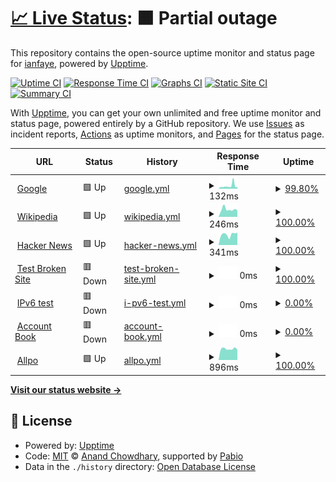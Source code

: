 # [📈 Live Status](https://robin536180.github.io/upptime_custom): <!--live status--> **🟧 Partial outage**

This repository contains the open-source uptime monitor and status page for [ianfaye](https://robin536180.github.io/upptime_custom), powered by [Upptime](https://github.com/upptime/upptime).

[![Uptime CI](https://github.com/robin536180/upptime_custom/workflows/Uptime%20CI/badge.svg)](https://github.com/robin536180/upptime_custom/actions?query=workflow%3A%22Uptime+CI%22)
[![Response Time CI](https://github.com/robin536180/upptime_custom/workflows/Response%20Time%20CI/badge.svg)](https://github.com/robin536180/upptime_custom/actions?query=workflow%3A%22Response+Time+CI%22)
[![Graphs CI](https://github.com/robin536180/upptime_custom/workflows/Graphs%20CI/badge.svg)](https://github.com/robin536180/upptime_custom/actions?query=workflow%3A%22Graphs+CI%22)
[![Static Site CI](https://github.com/robin536180/upptime_custom/workflows/Static%20Site%20CI/badge.svg)](https://github.com/robin536180/upptime_custom/actions?query=workflow%3A%22Static+Site+CI%22)
[![Summary CI](https://github.com/robin536180/upptime_custom/workflows/Summary%20CI/badge.svg)](https://github.com/robin536180/upptime_custom/actions?query=workflow%3A%22Summary+CI%22)

With [Upptime](https://upptime.js.org), you can get your own unlimited and free uptime monitor and status page, powered entirely by a GitHub repository. We use [Issues](https://github.com/robin536180/upptime_custom/issues) as incident reports, [Actions](https://github.com/robin536180/upptime_custom/actions) as uptime monitors, and [Pages](https://robin536180.github.io/upptime_custom) for the status page.

<!--start: status pages-->
<!-- This summary is generated by Upptime (https://github.com/upptime/upptime) -->
<!-- Do not edit this manually, your changes will be overwritten -->
<!-- prettier-ignore -->
| URL | Status | History | Response Time | Uptime |
| --- | ------ | ------- | ------------- | ------ |
| <img alt="" src="https://icons.duckduckgo.com/ip3/www.google.com.ico" height="13"> [Google](https://www.google.com) | 🟩 Up | [google.yml](https://github.com/robin536180/upptime_custom/commits/HEAD/history/google.yml) | <details><summary><img alt="Response time graph" src="./graphs/google/response-time-week.png" height="20"> 132ms</summary><br><a href="https://robin536180.github.io/upptime_custom/history/google"><img alt="Response time 97" src="https://img.shields.io/endpoint?url=https%3A%2F%2Fraw.githubusercontent.com%2Frobin536180%2Fupptime_custom%2FHEAD%2Fapi%2Fgoogle%2Fresponse-time.json"></a><br><a href="https://robin536180.github.io/upptime_custom/history/google"><img alt="24-hour response time 87" src="https://img.shields.io/endpoint?url=https%3A%2F%2Fraw.githubusercontent.com%2Frobin536180%2Fupptime_custom%2FHEAD%2Fapi%2Fgoogle%2Fresponse-time-day.json"></a><br><a href="https://robin536180.github.io/upptime_custom/history/google"><img alt="7-day response time 132" src="https://img.shields.io/endpoint?url=https%3A%2F%2Fraw.githubusercontent.com%2Frobin536180%2Fupptime_custom%2FHEAD%2Fapi%2Fgoogle%2Fresponse-time-week.json"></a><br><a href="https://robin536180.github.io/upptime_custom/history/google"><img alt="30-day response time 109" src="https://img.shields.io/endpoint?url=https%3A%2F%2Fraw.githubusercontent.com%2Frobin536180%2Fupptime_custom%2FHEAD%2Fapi%2Fgoogle%2Fresponse-time-month.json"></a><br><a href="https://robin536180.github.io/upptime_custom/history/google"><img alt="1-year response time 97" src="https://img.shields.io/endpoint?url=https%3A%2F%2Fraw.githubusercontent.com%2Frobin536180%2Fupptime_custom%2FHEAD%2Fapi%2Fgoogle%2Fresponse-time-year.json"></a></details> | <details><summary><a href="https://robin536180.github.io/upptime_custom/history/google">99.80%</a></summary><a href="https://robin536180.github.io/upptime_custom/history/google"><img alt="All-time uptime 100.00%" src="https://img.shields.io/endpoint?url=https%3A%2F%2Fraw.githubusercontent.com%2Frobin536180%2Fupptime_custom%2FHEAD%2Fapi%2Fgoogle%2Fuptime.json"></a><br><a href="https://robin536180.github.io/upptime_custom/history/google"><img alt="24-hour uptime 100.00%" src="https://img.shields.io/endpoint?url=https%3A%2F%2Fraw.githubusercontent.com%2Frobin536180%2Fupptime_custom%2FHEAD%2Fapi%2Fgoogle%2Fuptime-day.json"></a><br><a href="https://robin536180.github.io/upptime_custom/history/google"><img alt="7-day uptime 99.80%" src="https://img.shields.io/endpoint?url=https%3A%2F%2Fraw.githubusercontent.com%2Frobin536180%2Fupptime_custom%2FHEAD%2Fapi%2Fgoogle%2Fuptime-week.json"></a><br><a href="https://robin536180.github.io/upptime_custom/history/google"><img alt="30-day uptime 99.96%" src="https://img.shields.io/endpoint?url=https%3A%2F%2Fraw.githubusercontent.com%2Frobin536180%2Fupptime_custom%2FHEAD%2Fapi%2Fgoogle%2Fuptime-month.json"></a><br><a href="https://robin536180.github.io/upptime_custom/history/google"><img alt="1-year uptime 100.00%" src="https://img.shields.io/endpoint?url=https%3A%2F%2Fraw.githubusercontent.com%2Frobin536180%2Fupptime_custom%2FHEAD%2Fapi%2Fgoogle%2Fuptime-year.json"></a></details>
| <img alt="" src="https://icons.duckduckgo.com/ip3/en.wikipedia.org.ico" height="13"> [Wikipedia](https://en.wikipedia.org) | 🟩 Up | [wikipedia.yml](https://github.com/robin536180/upptime_custom/commits/HEAD/history/wikipedia.yml) | <details><summary><img alt="Response time graph" src="./graphs/wikipedia/response-time-week.png" height="20"> 246ms</summary><br><a href="https://robin536180.github.io/upptime_custom/history/wikipedia"><img alt="Response time 254" src="https://img.shields.io/endpoint?url=https%3A%2F%2Fraw.githubusercontent.com%2Frobin536180%2Fupptime_custom%2FHEAD%2Fapi%2Fwikipedia%2Fresponse-time.json"></a><br><a href="https://robin536180.github.io/upptime_custom/history/wikipedia"><img alt="24-hour response time 269" src="https://img.shields.io/endpoint?url=https%3A%2F%2Fraw.githubusercontent.com%2Frobin536180%2Fupptime_custom%2FHEAD%2Fapi%2Fwikipedia%2Fresponse-time-day.json"></a><br><a href="https://robin536180.github.io/upptime_custom/history/wikipedia"><img alt="7-day response time 246" src="https://img.shields.io/endpoint?url=https%3A%2F%2Fraw.githubusercontent.com%2Frobin536180%2Fupptime_custom%2FHEAD%2Fapi%2Fwikipedia%2Fresponse-time-week.json"></a><br><a href="https://robin536180.github.io/upptime_custom/history/wikipedia"><img alt="30-day response time 264" src="https://img.shields.io/endpoint?url=https%3A%2F%2Fraw.githubusercontent.com%2Frobin536180%2Fupptime_custom%2FHEAD%2Fapi%2Fwikipedia%2Fresponse-time-month.json"></a><br><a href="https://robin536180.github.io/upptime_custom/history/wikipedia"><img alt="1-year response time 254" src="https://img.shields.io/endpoint?url=https%3A%2F%2Fraw.githubusercontent.com%2Frobin536180%2Fupptime_custom%2FHEAD%2Fapi%2Fwikipedia%2Fresponse-time-year.json"></a></details> | <details><summary><a href="https://robin536180.github.io/upptime_custom/history/wikipedia">100.00%</a></summary><a href="https://robin536180.github.io/upptime_custom/history/wikipedia"><img alt="All-time uptime 100.00%" src="https://img.shields.io/endpoint?url=https%3A%2F%2Fraw.githubusercontent.com%2Frobin536180%2Fupptime_custom%2FHEAD%2Fapi%2Fwikipedia%2Fuptime.json"></a><br><a href="https://robin536180.github.io/upptime_custom/history/wikipedia"><img alt="24-hour uptime 100.00%" src="https://img.shields.io/endpoint?url=https%3A%2F%2Fraw.githubusercontent.com%2Frobin536180%2Fupptime_custom%2FHEAD%2Fapi%2Fwikipedia%2Fuptime-day.json"></a><br><a href="https://robin536180.github.io/upptime_custom/history/wikipedia"><img alt="7-day uptime 100.00%" src="https://img.shields.io/endpoint?url=https%3A%2F%2Fraw.githubusercontent.com%2Frobin536180%2Fupptime_custom%2FHEAD%2Fapi%2Fwikipedia%2Fuptime-week.json"></a><br><a href="https://robin536180.github.io/upptime_custom/history/wikipedia"><img alt="30-day uptime 100.00%" src="https://img.shields.io/endpoint?url=https%3A%2F%2Fraw.githubusercontent.com%2Frobin536180%2Fupptime_custom%2FHEAD%2Fapi%2Fwikipedia%2Fuptime-month.json"></a><br><a href="https://robin536180.github.io/upptime_custom/history/wikipedia"><img alt="1-year uptime 100.00%" src="https://img.shields.io/endpoint?url=https%3A%2F%2Fraw.githubusercontent.com%2Frobin536180%2Fupptime_custom%2FHEAD%2Fapi%2Fwikipedia%2Fuptime-year.json"></a></details>
| <img alt="" src="https://icons.duckduckgo.com/ip3/news.ycombinator.com.ico" height="13"> [Hacker News](https://news.ycombinator.com) | 🟩 Up | [hacker-news.yml](https://github.com/robin536180/upptime_custom/commits/HEAD/history/hacker-news.yml) | <details><summary><img alt="Response time graph" src="./graphs/hacker-news/response-time-week.png" height="20"> 341ms</summary><br><a href="https://robin536180.github.io/upptime_custom/history/hacker-news"><img alt="Response time 335" src="https://img.shields.io/endpoint?url=https%3A%2F%2Fraw.githubusercontent.com%2Frobin536180%2Fupptime_custom%2FHEAD%2Fapi%2Fhacker-news%2Fresponse-time.json"></a><br><a href="https://robin536180.github.io/upptime_custom/history/hacker-news"><img alt="24-hour response time 373" src="https://img.shields.io/endpoint?url=https%3A%2F%2Fraw.githubusercontent.com%2Frobin536180%2Fupptime_custom%2FHEAD%2Fapi%2Fhacker-news%2Fresponse-time-day.json"></a><br><a href="https://robin536180.github.io/upptime_custom/history/hacker-news"><img alt="7-day response time 341" src="https://img.shields.io/endpoint?url=https%3A%2F%2Fraw.githubusercontent.com%2Frobin536180%2Fupptime_custom%2FHEAD%2Fapi%2Fhacker-news%2Fresponse-time-week.json"></a><br><a href="https://robin536180.github.io/upptime_custom/history/hacker-news"><img alt="30-day response time 349" src="https://img.shields.io/endpoint?url=https%3A%2F%2Fraw.githubusercontent.com%2Frobin536180%2Fupptime_custom%2FHEAD%2Fapi%2Fhacker-news%2Fresponse-time-month.json"></a><br><a href="https://robin536180.github.io/upptime_custom/history/hacker-news"><img alt="1-year response time 335" src="https://img.shields.io/endpoint?url=https%3A%2F%2Fraw.githubusercontent.com%2Frobin536180%2Fupptime_custom%2FHEAD%2Fapi%2Fhacker-news%2Fresponse-time-year.json"></a></details> | <details><summary><a href="https://robin536180.github.io/upptime_custom/history/hacker-news">100.00%</a></summary><a href="https://robin536180.github.io/upptime_custom/history/hacker-news"><img alt="All-time uptime 100.00%" src="https://img.shields.io/endpoint?url=https%3A%2F%2Fraw.githubusercontent.com%2Frobin536180%2Fupptime_custom%2FHEAD%2Fapi%2Fhacker-news%2Fuptime.json"></a><br><a href="https://robin536180.github.io/upptime_custom/history/hacker-news"><img alt="24-hour uptime 100.00%" src="https://img.shields.io/endpoint?url=https%3A%2F%2Fraw.githubusercontent.com%2Frobin536180%2Fupptime_custom%2FHEAD%2Fapi%2Fhacker-news%2Fuptime-day.json"></a><br><a href="https://robin536180.github.io/upptime_custom/history/hacker-news"><img alt="7-day uptime 100.00%" src="https://img.shields.io/endpoint?url=https%3A%2F%2Fraw.githubusercontent.com%2Frobin536180%2Fupptime_custom%2FHEAD%2Fapi%2Fhacker-news%2Fuptime-week.json"></a><br><a href="https://robin536180.github.io/upptime_custom/history/hacker-news"><img alt="30-day uptime 100.00%" src="https://img.shields.io/endpoint?url=https%3A%2F%2Fraw.githubusercontent.com%2Frobin536180%2Fupptime_custom%2FHEAD%2Fapi%2Fhacker-news%2Fuptime-month.json"></a><br><a href="https://robin536180.github.io/upptime_custom/history/hacker-news"><img alt="1-year uptime 100.00%" src="https://img.shields.io/endpoint?url=https%3A%2F%2Fraw.githubusercontent.com%2Frobin536180%2Fupptime_custom%2FHEAD%2Fapi%2Fhacker-news%2Fuptime-year.json"></a></details>
| <img alt="" src="https://icons.duckduckgo.com/ip3/thissitedoesnotexist.koj.co.ico" height="13"> [Test Broken Site](https://thissitedoesnotexist.koj.co) | 🟥 Down | [test-broken-site.yml](https://github.com/robin536180/upptime_custom/commits/HEAD/history/test-broken-site.yml) | <details><summary><img alt="Response time graph" src="./graphs/test-broken-site/response-time-week.png" height="20"> 0ms</summary><br><a href="https://robin536180.github.io/upptime_custom/history/test-broken-site"><img alt="Response time 0" src="https://img.shields.io/endpoint?url=https%3A%2F%2Fraw.githubusercontent.com%2Frobin536180%2Fupptime_custom%2FHEAD%2Fapi%2Ftest-broken-site%2Fresponse-time.json"></a><br><a href="https://robin536180.github.io/upptime_custom/history/test-broken-site"><img alt="24-hour response time 0" src="https://img.shields.io/endpoint?url=https%3A%2F%2Fraw.githubusercontent.com%2Frobin536180%2Fupptime_custom%2FHEAD%2Fapi%2Ftest-broken-site%2Fresponse-time-day.json"></a><br><a href="https://robin536180.github.io/upptime_custom/history/test-broken-site"><img alt="7-day response time 0" src="https://img.shields.io/endpoint?url=https%3A%2F%2Fraw.githubusercontent.com%2Frobin536180%2Fupptime_custom%2FHEAD%2Fapi%2Ftest-broken-site%2Fresponse-time-week.json"></a><br><a href="https://robin536180.github.io/upptime_custom/history/test-broken-site"><img alt="30-day response time 0" src="https://img.shields.io/endpoint?url=https%3A%2F%2Fraw.githubusercontent.com%2Frobin536180%2Fupptime_custom%2FHEAD%2Fapi%2Ftest-broken-site%2Fresponse-time-month.json"></a><br><a href="https://robin536180.github.io/upptime_custom/history/test-broken-site"><img alt="1-year response time 0" src="https://img.shields.io/endpoint?url=https%3A%2F%2Fraw.githubusercontent.com%2Frobin536180%2Fupptime_custom%2FHEAD%2Fapi%2Ftest-broken-site%2Fresponse-time-year.json"></a></details> | <details><summary><a href="https://robin536180.github.io/upptime_custom/history/test-broken-site">100.00%</a></summary><a href="https://robin536180.github.io/upptime_custom/history/test-broken-site"><img alt="All-time uptime 100.00%" src="https://img.shields.io/endpoint?url=https%3A%2F%2Fraw.githubusercontent.com%2Frobin536180%2Fupptime_custom%2FHEAD%2Fapi%2Ftest-broken-site%2Fuptime.json"></a><br><a href="https://robin536180.github.io/upptime_custom/history/test-broken-site"><img alt="24-hour uptime 100.00%" src="https://img.shields.io/endpoint?url=https%3A%2F%2Fraw.githubusercontent.com%2Frobin536180%2Fupptime_custom%2FHEAD%2Fapi%2Ftest-broken-site%2Fuptime-day.json"></a><br><a href="https://robin536180.github.io/upptime_custom/history/test-broken-site"><img alt="7-day uptime 100.00%" src="https://img.shields.io/endpoint?url=https%3A%2F%2Fraw.githubusercontent.com%2Frobin536180%2Fupptime_custom%2FHEAD%2Fapi%2Ftest-broken-site%2Fuptime-week.json"></a><br><a href="https://robin536180.github.io/upptime_custom/history/test-broken-site"><img alt="30-day uptime 100.00%" src="https://img.shields.io/endpoint?url=https%3A%2F%2Fraw.githubusercontent.com%2Frobin536180%2Fupptime_custom%2FHEAD%2Fapi%2Ftest-broken-site%2Fuptime-month.json"></a><br><a href="https://robin536180.github.io/upptime_custom/history/test-broken-site"><img alt="1-year uptime 100.00%" src="https://img.shields.io/endpoint?url=https%3A%2F%2Fraw.githubusercontent.com%2Frobin536180%2Fupptime_custom%2FHEAD%2Fapi%2Ftest-broken-site%2Fuptime-year.json"></a></details>
| <img alt="" src="https://icons.duckduckgo.com/ip3/null.ico" height="13"> [IPv6 test](forwardemail.net) | 🟥 Down | [i-pv6-test.yml](https://github.com/robin536180/upptime_custom/commits/HEAD/history/i-pv6-test.yml) | <details><summary><img alt="Response time graph" src="./graphs/i-pv6-test/response-time-week.png" height="20"> 0ms</summary><br><a href="https://robin536180.github.io/upptime_custom/history/i-pv6-test"><img alt="Response time 847" src="https://img.shields.io/endpoint?url=https%3A%2F%2Fraw.githubusercontent.com%2Frobin536180%2Fupptime_custom%2FHEAD%2Fapi%2Fi-pv6-test%2Fresponse-time.json"></a><br><a href="https://robin536180.github.io/upptime_custom/history/i-pv6-test"><img alt="24-hour response time 0" src="https://img.shields.io/endpoint?url=https%3A%2F%2Fraw.githubusercontent.com%2Frobin536180%2Fupptime_custom%2FHEAD%2Fapi%2Fi-pv6-test%2Fresponse-time-day.json"></a><br><a href="https://robin536180.github.io/upptime_custom/history/i-pv6-test"><img alt="7-day response time 0" src="https://img.shields.io/endpoint?url=https%3A%2F%2Fraw.githubusercontent.com%2Frobin536180%2Fupptime_custom%2FHEAD%2Fapi%2Fi-pv6-test%2Fresponse-time-week.json"></a><br><a href="https://robin536180.github.io/upptime_custom/history/i-pv6-test"><img alt="30-day response time 0" src="https://img.shields.io/endpoint?url=https%3A%2F%2Fraw.githubusercontent.com%2Frobin536180%2Fupptime_custom%2FHEAD%2Fapi%2Fi-pv6-test%2Fresponse-time-month.json"></a><br><a href="https://robin536180.github.io/upptime_custom/history/i-pv6-test"><img alt="1-year response time 847" src="https://img.shields.io/endpoint?url=https%3A%2F%2Fraw.githubusercontent.com%2Frobin536180%2Fupptime_custom%2FHEAD%2Fapi%2Fi-pv6-test%2Fresponse-time-year.json"></a></details> | <details><summary><a href="https://robin536180.github.io/upptime_custom/history/i-pv6-test">0.00%</a></summary><a href="https://robin536180.github.io/upptime_custom/history/i-pv6-test"><img alt="All-time uptime 71.21%" src="https://img.shields.io/endpoint?url=https%3A%2F%2Fraw.githubusercontent.com%2Frobin536180%2Fupptime_custom%2FHEAD%2Fapi%2Fi-pv6-test%2Fuptime.json"></a><br><a href="https://robin536180.github.io/upptime_custom/history/i-pv6-test"><img alt="24-hour uptime 0.00%" src="https://img.shields.io/endpoint?url=https%3A%2F%2Fraw.githubusercontent.com%2Frobin536180%2Fupptime_custom%2FHEAD%2Fapi%2Fi-pv6-test%2Fuptime-day.json"></a><br><a href="https://robin536180.github.io/upptime_custom/history/i-pv6-test"><img alt="7-day uptime 0.00%" src="https://img.shields.io/endpoint?url=https%3A%2F%2Fraw.githubusercontent.com%2Frobin536180%2Fupptime_custom%2FHEAD%2Fapi%2Fi-pv6-test%2Fuptime-week.json"></a><br><a href="https://robin536180.github.io/upptime_custom/history/i-pv6-test"><img alt="30-day uptime 0.00%" src="https://img.shields.io/endpoint?url=https%3A%2F%2Fraw.githubusercontent.com%2Frobin536180%2Fupptime_custom%2FHEAD%2Fapi%2Fi-pv6-test%2Fuptime-month.json"></a><br><a href="https://robin536180.github.io/upptime_custom/history/i-pv6-test"><img alt="1-year uptime 71.21%" src="https://img.shields.io/endpoint?url=https%3A%2F%2Fraw.githubusercontent.com%2Frobin536180%2Fupptime_custom%2FHEAD%2Fapi%2Fi-pv6-test%2Fuptime-year.json"></a></details>
| <img alt="" src="https://icons.duckduckgo.com/ip3/60f170e9d42ff71a9236b89c5a8db75e.loophole.site.ico" height="13"> [Account Book](https://60f170e9d42ff71a9236b89c5a8db75e.loophole.site) | 🟥 Down | [account-book.yml](https://github.com/robin536180/upptime_custom/commits/HEAD/history/account-book.yml) | <details><summary><img alt="Response time graph" src="./graphs/account-book/response-time-week.png" height="20"> 0ms</summary><br><a href="https://robin536180.github.io/upptime_custom/history/account-book"><img alt="Response time 781" src="https://img.shields.io/endpoint?url=https%3A%2F%2Fraw.githubusercontent.com%2Frobin536180%2Fupptime_custom%2FHEAD%2Fapi%2Faccount-book%2Fresponse-time.json"></a><br><a href="https://robin536180.github.io/upptime_custom/history/account-book"><img alt="24-hour response time 0" src="https://img.shields.io/endpoint?url=https%3A%2F%2Fraw.githubusercontent.com%2Frobin536180%2Fupptime_custom%2FHEAD%2Fapi%2Faccount-book%2Fresponse-time-day.json"></a><br><a href="https://robin536180.github.io/upptime_custom/history/account-book"><img alt="7-day response time 0" src="https://img.shields.io/endpoint?url=https%3A%2F%2Fraw.githubusercontent.com%2Frobin536180%2Fupptime_custom%2FHEAD%2Fapi%2Faccount-book%2Fresponse-time-week.json"></a><br><a href="https://robin536180.github.io/upptime_custom/history/account-book"><img alt="30-day response time 0" src="https://img.shields.io/endpoint?url=https%3A%2F%2Fraw.githubusercontent.com%2Frobin536180%2Fupptime_custom%2FHEAD%2Fapi%2Faccount-book%2Fresponse-time-month.json"></a><br><a href="https://robin536180.github.io/upptime_custom/history/account-book"><img alt="1-year response time 781" src="https://img.shields.io/endpoint?url=https%3A%2F%2Fraw.githubusercontent.com%2Frobin536180%2Fupptime_custom%2FHEAD%2Fapi%2Faccount-book%2Fresponse-time-year.json"></a></details> | <details><summary><a href="https://robin536180.github.io/upptime_custom/history/account-book">0.00%</a></summary><a href="https://robin536180.github.io/upptime_custom/history/account-book"><img alt="All-time uptime 0.52%" src="https://img.shields.io/endpoint?url=https%3A%2F%2Fraw.githubusercontent.com%2Frobin536180%2Fupptime_custom%2FHEAD%2Fapi%2Faccount-book%2Fuptime.json"></a><br><a href="https://robin536180.github.io/upptime_custom/history/account-book"><img alt="24-hour uptime 0.00%" src="https://img.shields.io/endpoint?url=https%3A%2F%2Fraw.githubusercontent.com%2Frobin536180%2Fupptime_custom%2FHEAD%2Fapi%2Faccount-book%2Fuptime-day.json"></a><br><a href="https://robin536180.github.io/upptime_custom/history/account-book"><img alt="7-day uptime 0.00%" src="https://img.shields.io/endpoint?url=https%3A%2F%2Fraw.githubusercontent.com%2Frobin536180%2Fupptime_custom%2FHEAD%2Fapi%2Faccount-book%2Fuptime-week.json"></a><br><a href="https://robin536180.github.io/upptime_custom/history/account-book"><img alt="30-day uptime 0.00%" src="https://img.shields.io/endpoint?url=https%3A%2F%2Fraw.githubusercontent.com%2Frobin536180%2Fupptime_custom%2FHEAD%2Fapi%2Faccount-book%2Fuptime-month.json"></a><br><a href="https://robin536180.github.io/upptime_custom/history/account-book"><img alt="1-year uptime 0.52%" src="https://img.shields.io/endpoint?url=https%3A%2F%2Fraw.githubusercontent.com%2Frobin536180%2Fupptime_custom%2FHEAD%2Fapi%2Faccount-book%2Fuptime-year.json"></a></details>
| <img alt="" src="https://icons.duckduckgo.com/ip3/agent.dev.allpo.com.au.ico" height="13"> [Allpo](https://agent.dev.allpo.com.au) | 🟩 Up | [allpo.yml](https://github.com/robin536180/upptime_custom/commits/HEAD/history/allpo.yml) | <details><summary><img alt="Response time graph" src="./graphs/allpo/response-time-week.png" height="20"> 896ms</summary><br><a href="https://robin536180.github.io/upptime_custom/history/allpo"><img alt="Response time 879" src="https://img.shields.io/endpoint?url=https%3A%2F%2Fraw.githubusercontent.com%2Frobin536180%2Fupptime_custom%2FHEAD%2Fapi%2Fallpo%2Fresponse-time.json"></a><br><a href="https://robin536180.github.io/upptime_custom/history/allpo"><img alt="24-hour response time 1028" src="https://img.shields.io/endpoint?url=https%3A%2F%2Fraw.githubusercontent.com%2Frobin536180%2Fupptime_custom%2FHEAD%2Fapi%2Fallpo%2Fresponse-time-day.json"></a><br><a href="https://robin536180.github.io/upptime_custom/history/allpo"><img alt="7-day response time 896" src="https://img.shields.io/endpoint?url=https%3A%2F%2Fraw.githubusercontent.com%2Frobin536180%2Fupptime_custom%2FHEAD%2Fapi%2Fallpo%2Fresponse-time-week.json"></a><br><a href="https://robin536180.github.io/upptime_custom/history/allpo"><img alt="30-day response time 900" src="https://img.shields.io/endpoint?url=https%3A%2F%2Fraw.githubusercontent.com%2Frobin536180%2Fupptime_custom%2FHEAD%2Fapi%2Fallpo%2Fresponse-time-month.json"></a><br><a href="https://robin536180.github.io/upptime_custom/history/allpo"><img alt="1-year response time 879" src="https://img.shields.io/endpoint?url=https%3A%2F%2Fraw.githubusercontent.com%2Frobin536180%2Fupptime_custom%2FHEAD%2Fapi%2Fallpo%2Fresponse-time-year.json"></a></details> | <details><summary><a href="https://robin536180.github.io/upptime_custom/history/allpo">100.00%</a></summary><a href="https://robin536180.github.io/upptime_custom/history/allpo"><img alt="All-time uptime 99.93%" src="https://img.shields.io/endpoint?url=https%3A%2F%2Fraw.githubusercontent.com%2Frobin536180%2Fupptime_custom%2FHEAD%2Fapi%2Fallpo%2Fuptime.json"></a><br><a href="https://robin536180.github.io/upptime_custom/history/allpo"><img alt="24-hour uptime 100.00%" src="https://img.shields.io/endpoint?url=https%3A%2F%2Fraw.githubusercontent.com%2Frobin536180%2Fupptime_custom%2FHEAD%2Fapi%2Fallpo%2Fuptime-day.json"></a><br><a href="https://robin536180.github.io/upptime_custom/history/allpo"><img alt="7-day uptime 100.00%" src="https://img.shields.io/endpoint?url=https%3A%2F%2Fraw.githubusercontent.com%2Frobin536180%2Fupptime_custom%2FHEAD%2Fapi%2Fallpo%2Fuptime-week.json"></a><br><a href="https://robin536180.github.io/upptime_custom/history/allpo"><img alt="30-day uptime 99.88%" src="https://img.shields.io/endpoint?url=https%3A%2F%2Fraw.githubusercontent.com%2Frobin536180%2Fupptime_custom%2FHEAD%2Fapi%2Fallpo%2Fuptime-month.json"></a><br><a href="https://robin536180.github.io/upptime_custom/history/allpo"><img alt="1-year uptime 99.93%" src="https://img.shields.io/endpoint?url=https%3A%2F%2Fraw.githubusercontent.com%2Frobin536180%2Fupptime_custom%2FHEAD%2Fapi%2Fallpo%2Fuptime-year.json"></a></details>

<!--end: status pages-->

[**Visit our status website →**](https://robin536180.github.io/upptime_custom)

## 📄 License

- Powered by: [Upptime](https://github.com/upptime/upptime)
- Code: [MIT](./LICENSE) © [Anand Chowdhary](https://anandchowdhary.com), supported by [Pabio](https://pabio.com)
- Data in the `./history` directory: [Open Database License](https://opendatacommons.org/licenses/odbl/1-0/)

